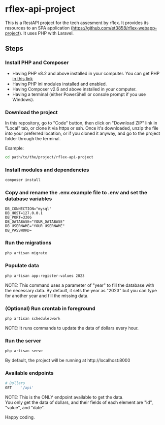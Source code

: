 # rflex-api-project

This is a RestAPI project for the tech assesment by rflex. It provides its resources to an SPA application (https://github.com/et3858/rflex-webapp-project).
It uses PHP with Laravel.


## Steps

### Install PHP and Composer

- Having PHP v8.2 and above installed in your computer. You can get PHP [in this link](https://www.php.net/manual/en/install.php)
- Having PHP ini modules installed and enabled.
- Having Composer v2.6 and above installed in your computer.
- Having a terminal (either PowerShell or console prompt if you use Windows).


### Download the project

In this repository, go to "Code" button, then click on "Download ZIP" link in "Local" tab, or clone it via https or ssh. Once it's downloaded, unzip the file into your preferred location, or if you cloned it anyway, and go to the project folder through the terminal.

Example:
```sh
cd path/to/the/project/rflex-api-project
```

### Install modules and dependencies

```sh
composer install
```

### Copy and rename the .env.example file to .env and set the database variables

```
DB_CONNECTION="mysql"
DB_HOST=127.0.0.1
DB_PORT=3306
DB_DATABASE="YOUR_DATABASE"
DB_USERNAME="YOUR_USERNAME"
DB_PASSWORD=
```

### Run the migrations

```sh
php artisan migrate
```

### Populate data

```sh
php artisan app:register-values 2023
```

NOTE: This command uses a parameter of "year" to fill the database with the necessary data. By default, it sets the year as "2023" but you can type for another year and fill the missing data.


### (Optional) Run crontab in foreground

```sh
php artisan schedule:work
```

NOTE: It runs commands to update the data of dollars every hour.


### Run the server

```sh
php artisan serve
```

By default, the project will be running at http://localhost:8000


### Available endpoints

```sh
# Dollars
GET    '/api'
```

NOTE: This is the ONLY endpoint available to get the data.<br>
You only get the data of dollars, and their fields of each element are "id", "value", and "date".<br>

Happy coding.
